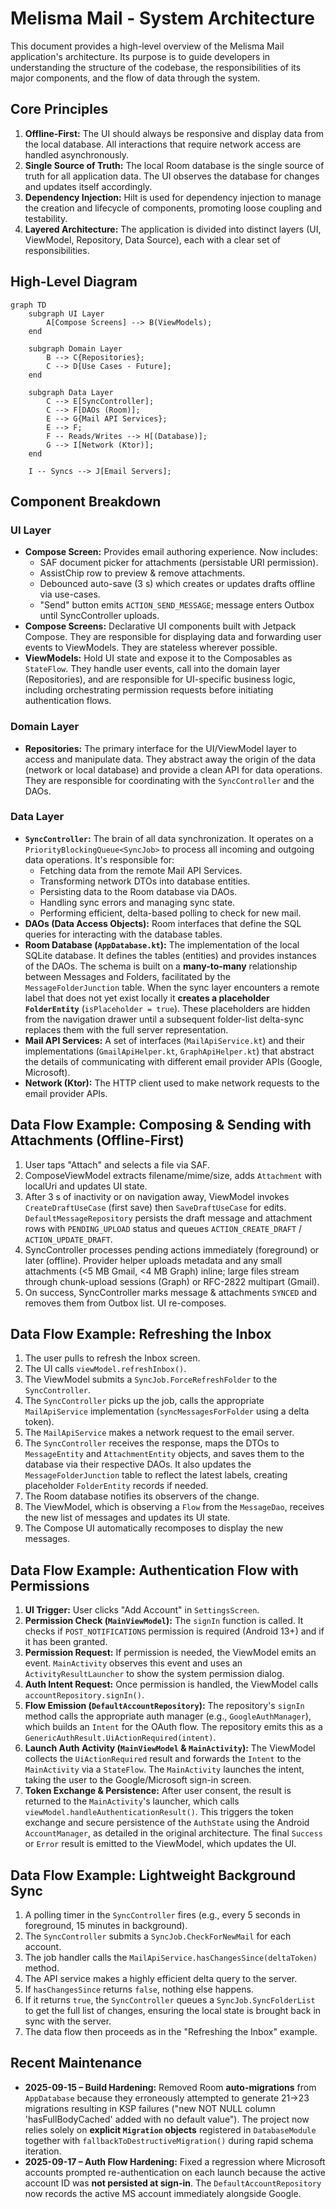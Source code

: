 # Melisma Mail - System Architecture

This document provides a high-level overview of the Melisma Mail application's architecture. Its purpose is to guide developers in understanding the structure of the codebase, the responsibilities of its major components, and the flow of data through the system.

## Core Principles

1.  **Offline-First:** The UI should always be responsive and display data from the local database. All interactions that require network access are handled asynchronously.
2.  **Single Source of Truth:** The local Room database is the single source of truth for all application data. The UI observes the database for changes and updates itself accordingly.
3.  **Dependency Injection:** Hilt is used for dependency injection to manage the creation and lifecycle of components, promoting loose coupling and testability.
4.  **Layered Architecture:** The application is divided into distinct layers (UI, ViewModel, Repository, Data Source), each with a clear set of responsibilities.

## High-Level Diagram

```mermaid
graph TD
    subgraph UI Layer
        A[Compose Screens] --> B(ViewModels);
    end

    subgraph Domain Layer
        B --> C{Repositories};
        C --> D[Use Cases - Future];
    end

    subgraph Data Layer
        C --> E[SyncController];
        C --> F[DAOs (Room)];
        E --> G{Mail API Services};
        E --> F;
        F -- Reads/Writes --> H[(Database)];
        G --> I[Network (Ktor)];
    end

    I -- Syncs --> J[Email Servers];
```

## Component Breakdown

### UI Layer

*   **Compose Screen:** Provides email authoring experience. Now includes:
    *   SAF document picker for attachments (persistable URI permission).
    *   AssistChip row to preview & remove attachments.
    *   Debounced auto-save (3 s) which creates or updates drafts offline via use-cases.
    *   "Send" button emits `ACTION_SEND_MESSAGE`; message enters Outbox until SyncController uploads.
*   **Compose Screens:** Declarative UI components built with Jetpack Compose. They are responsible for displaying data and forwarding user events to ViewModels. They are stateless wherever possible.
*   **ViewModels:** Hold UI state and expose it to the Composables as `StateFlow`. They handle user events, call into the domain layer (Repositories), and are responsible for UI-specific business logic, including orchestrating permission requests before initiating authentication flows.

### Domain Layer

*   **Repositories:** The primary interface for the UI/ViewModel layer to access and manipulate data. They abstract away the origin of the data (network or local database) and provide a clean API for data operations. They are responsible for coordinating with the `SyncController` and the DAOs.

### Data Layer

*   **`SyncController`:** The brain of all data synchronization. It operates on a `PriorityBlockingQueue<SyncJob>` to process all incoming and outgoing data operations. It's responsible for:
    *   Fetching data from the remote Mail API Services.
    *   Transforming network DTOs into database entities.
    *   Persisting data to the Room database via DAOs.
    *   Handling sync errors and managing sync state.
    *   Performing efficient, delta-based polling to check for new mail.
*   **DAOs (Data Access Objects):** Room interfaces that define the SQL queries for interacting with the database tables.
*   **Room Database (`AppDatabase.kt`):** The implementation of the local SQLite database. It defines the tables (entities) and provides instances of the DAOs. The schema is built on a **many-to-many** relationship between Messages and Folders, facilitated by the `MessageFolderJunction` table. When the sync layer encounters a remote label that does not yet exist locally it **creates a placeholder `FolderEntity`** (`isPlaceholder = true`). These placeholders are hidden from the navigation drawer until a subsequent folder-list delta-sync replaces them with the full server representation.
*   **Mail API Services:** A set of interfaces (`MailApiService.kt`) and their implementations (`GmailApiHelper.kt`, `GraphApiHelper.kt`) that abstract the details of communicating with different email provider APIs (Google, Microsoft).
*   **Network (Ktor):** The HTTP client used to make network requests to the email provider APIs.

## Data Flow Example: Composing & Sending with Attachments (Offline-First)

1.  User taps "Attach" and selects a file via SAF.
2.  ComposeViewModel extracts filename/mime/size, adds `Attachment` with localUri and updates UI state.
3.  After 3 s of inactivity or on navigation away, ViewModel invokes `CreateDraftUseCase` (first save) then `SaveDraftUseCase` for edits. `DefaultMessageRepository` persists the draft message and attachment rows with `PENDING_UPLOAD` status and queues `ACTION_CREATE_DRAFT` / `ACTION_UPDATE_DRAFT`.
4.  SyncController processes pending actions immediately (foreground) or later (offline). Provider helper uploads metadata and any small attachments (<5 MB Gmail, <4 MB Graph) inline; large files stream through chunk-upload sessions (Graph) or RFC-2822 multipart (Gmail).
5.  On success, SyncController marks message & attachments `SYNCED` and removes them from Outbox list. UI re-composes.

## Data Flow Example: Refreshing the Inbox

1.  The user pulls to refresh the Inbox screen.
2.  The UI calls `viewModel.refreshInbox()`.
3.  The ViewModel submits a `SyncJob.ForceRefreshFolder` to the `SyncController`.
4.  The `SyncController` picks up the job, calls the appropriate `MailApiService` implementation (`syncMessagesForFolder` using a delta token).
5.  The `MailApiService` makes a network request to the email server.
6.  The `SyncController` receives the response, maps the DTOs to `MessageEntity` and `AttachmentEntity` objects, and saves them to the database via their respective DAOs. It also updates the `MessageFolderJunction` table to reflect the latest labels, creating placeholder `FolderEntity` records if needed.
7.  The Room database notifies its observers of the change.
8.  The ViewModel, which is observing a `Flow` from the `MessageDao`, receives the new list of messages and updates its UI state.
9.  The Compose UI automatically recomposes to display the new messages.

## Data Flow Example: Authentication Flow with Permissions

1.  **UI Trigger:** User clicks "Add Account" in `SettingsScreen`.
2.  **Permission Check (`MainViewModel`):** The `signIn` function is called. It checks if `POST_NOTIFICATIONS` permission is required (Android 13+) and if it has been granted.
3.  **Permission Request:** If permission is needed, the ViewModel emits an event. `MainActivity` observes this event and uses an `ActivityResultLauncher` to show the system permission dialog.
4.  **Auth Intent Request:** Once permission is handled, the ViewModel calls `accountRepository.signIn()`.
5.  **Flow Emission (`DefaultAccountRepository`):** The repository's `signIn` method calls the appropriate auth manager (e.g., `GoogleAuthManager`), which builds an `Intent` for the OAuth flow. The repository emits this as a `GenericAuthResult.UiActionRequired(intent)`.
6.  **Launch Auth Activity (`MainViewModel` & `MainActivity`):** The ViewModel collects the `UiActionRequired` result and forwards the `Intent` to the `MainActivity` via a `StateFlow`. The `MainActivity` launches the intent, taking the user to the Google/Microsoft sign-in screen.
7.  **Token Exchange & Persistence:** After user consent, the result is returned to the `MainActivity`'s launcher, which calls `viewModel.handleAuthenticationResult()`. This triggers the token exchange and secure persistence of the `AuthState` using the Android `AccountManager`, as detailed in the original architecture. The final `Success` or `Error` result is emitted to the ViewModel, which updates the UI.

## Data Flow Example: Lightweight Background Sync

1.  A polling timer in the `SyncController` fires (e.g., every 5 seconds in foreground, 15 minutes in background).
2.  The `SyncController` submits a `SyncJob.CheckForNewMail` for each account.
3.  The job handler calls the `MailApiService.hasChangesSince(deltaToken)` method.
4.  The API service makes a highly efficient delta query to the server.
5.  If `hasChangesSince` returns `false`, nothing else happens.
6.  If it returns `true`, the `SyncController` queues a `SyncJob.SyncFolderList` to get the full list of changes, ensuring the local state is brought back in sync with the server.
7.  The data flow then proceeds as in the "Refreshing the Inbox" example.

## Recent Maintenance

* **2025-09-15 – Build Hardening:** Removed Room **auto-migrations** from `AppDatabase` because they erroneously attempted to generate 21→23 migrations resulting in KSP failures ("new NOT NULL column 'hasFullBodyCached' added with no default value"). The project now relies solely on **explicit `Migration` objects** registered in `DatabaseModule` together with `fallbackToDestructiveMigration()` during rapid schema iteration.
* **2025-09-17 – Auth Flow Hardening:** Fixed a regression where Microsoft accounts prompted re-authentication on each launch because the active account ID was **not persisted at sign-in**. The `DefaultAccountRepository` now records the active MS account immediately alongside Google.